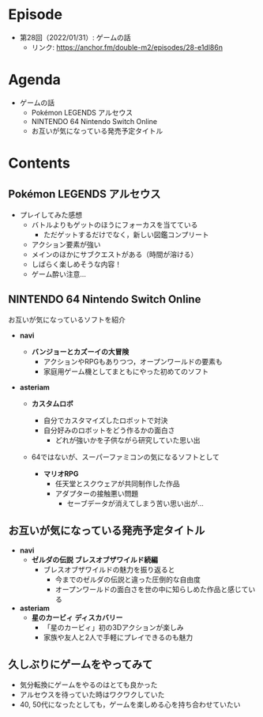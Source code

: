# Episode
- 第28回（2022/01/31）: ゲームの話
  - リンク: https://anchor.fm/double-m2/episodes/28-e1dl86n

# Agenda
- ゲームの話
  - Pokémon LEGENDS アルセウス
  - NINTENDO 64 Nintendo Switch Online
  - お互いが気になっている発売予定タイトル

# Contents
## Pokémon LEGENDS アルセウス
- プレイしてみた感想
    - バトルよりもゲットのほうにフォーカスを当てている
        - ただゲットするだけでなく，新しい図鑑コンプリート
    - アクション要素が強い
    - メインのほかにサブクエストがある（時間が溶ける）
    - しばらく楽しめそうな内容！
    - ゲーム酔い注意...

## NINTENDO 64 Nintendo Switch Online
お互いが気になっているソフトを紹介
- **navi**
    - **バンジョーとカズーイの大冒険**
        - アクションやRPGもありつつ，オープンワールドの要素も
        - 家庭用ゲーム機としてまともにやった初めてのソフト

- **asteriam**
    - **カスタムロボ**
        - 自分でカスタマイズしたロボットで対決
        - 自分好みのロボットをどう作るかの面白さ
            - どれが強いかを子供ながら研究していた思い出

    - 64ではないが、スーパーファミコンの気になるソフトとして
        - **マリオRPG**
            - 任天堂とスクウェアが共同制作した作品
            - アダプターの接触悪い問題
                - セーブデータが消えてしまう苦い思い出が...

## お互いが気になっている発売予定タイトル
- **navi**
    - **ゼルダの伝説 ブレスオブザワイルド続編**
        - ブレスオブザワイルドの魅力を振り返ると
            - 今までのゼルダの伝説と違った圧倒的な自由度
            - オープンワールドの面白さを世の中に知らしめた作品と感じている
- **asteriam**
    - **星のカービィ ディスカバリー**
        - 「星のカービィ」初の3Dアクションが楽しみ
        - 家族や友人と2人で手軽にプレイできるのも魅力

## 久しぶりにゲームをやってみて
- 気分転換にゲームをやるのはとても良かった
- アルセウスを待っていた時はワクワクしていた
- 40, 50代になったとしても，ゲームを楽しめる心を持ち合わせていたい